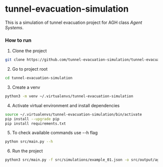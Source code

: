 # tunnel-evacuation-simulation

This is a simulation of tunnel evacuation project for AGH class _Agent Systems_.

### How to run

1. Clone the project

```bash
git clone https://github.com/tunnel-evacuation-simulation/tunnel-evacuation-simulation.git

```

2. Go to project root

```bash
cd tunnel-evacuation-simulation
```

3. Create a venv

```bash
python3 -m venv ~/.virtualenvs/tunnel-evacuation-simulation
```

4. Activate virtual environment and install dependencies

```bash
source ~/.virtualenvs/tunnel-evacuation-simulation/bin/activate
pip install --upgrade pip
pip install requirements.txt
```

5. To check available commands use --h flag

```bash
python src/main.py --h
```

6. Run the project

```bash
python3 src/main.py -f src/simulations/example_01.json -o src/output/agents_positions.csv
```
